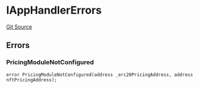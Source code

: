 # IAppHandlerErrors
[Git Source](https://github.com/thrackle-io/rules-engine/blob/459b520a7107e726ba8e04fbad518d00575c4ce1/src/common/IErrors.sol)


## Errors
### PricingModuleNotConfigured

```solidity
error PricingModuleNotConfigured(address _erc20PricingAddress, address nftPricingAddress);
```

